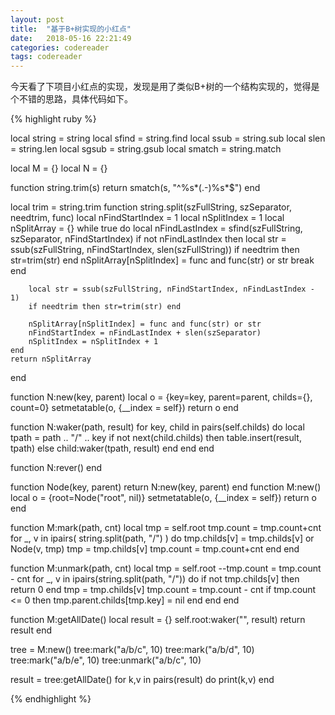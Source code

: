 ```yaml
---
layout: post
title:  "基于B+树实现的小红点"
date:   2018-05-16 22:21:49
categories: codereader
tags: codereader
---
```


今天看了下项目小红点的实现，发现是用了类似B+树的一个结构实现的，觉得是个不错的思路，具体代码如下。

{% highlight ruby %}

local string = string
local sfind = string.find
local ssub  = string.sub
local slen  = string.len
local sgsub = string.gsub
local smatch = string.match

local M = {}
local N = {}

function string.trim(s)
    return smatch(s, "^%s*(.-)%s*$")
end

local trim = string.trim
function string.split(szFullString, szSeparator, needtrim, func)
    local nFindStartIndex = 1
    local nSplitIndex = 1
    local nSplitArray = {}
    while true do
        local nFindLastIndex = sfind(szFullString, szSeparator, nFindStartIndex)
        if not nFindLastIndex then
            local str = ssub(szFullString, nFindStartIndex, slen(szFullString))
            if needtrim then str=trim(str) end
            nSplitArray[nSplitIndex] = func and func(str) or str
            break
        end

        local str = ssub(szFullString, nFindStartIndex, nFindLastIndex - 1)
        if needtrim then str=trim(str) end

        nSplitArray[nSplitIndex] = func and func(str) or str
        nFindStartIndex = nFindLastIndex + slen(szSeparator)
        nSplitIndex = nSplitIndex + 1
    end
    return nSplitArray
end

function N:new(key, parent)
	local o = {key=key, parent=parent, childs={}, count=0}
	setmetatable(o, {__index = self})
	return o
end

function N:waker(path, result)
	for key, child in pairs(self.childs) do 
		local tpath = path .. "/" .. key
		if not next(child.childs) then
			table.insert(result, tpath)
		else
			child:waker(tpath, result)
		end
	end
end

function N:rever()
end

function Node(key, parent)
	return N:new(key, parent)
end
function M:new()
	local o = {root=Node("root", nil)}
	setmetatable(o, {__index = self})
	return o
end

function M:mark(path, cnt)
	local tmp = self.root
	tmp.count = tmp.count+cnt
	for _, v in ipairs( string.split(path, "/") ) do
		tmp.childs[v] = tmp.childs[v] or Node(v, tmp)
		tmp = tmp.childs[v]
		tmp.count = tmp.count+cnt
	end
end

function M:unmark(path, cnt)
	local tmp = self.root
	--tmp.count = tmp.count - cnt
	for _, v in ipairs(string.split(path, "/")) do 
		if not tmp.childs[v] then
			return 0 
		end
		tmp = tmp.childs[v]
		tmp.count = tmp.count - cnt
		if tmp.count <= 0 then 
			tmp.parent.childs[tmp.key] = nil
		end
	end
end

function M:getAllDate()
	local result = {}
	self.root:waker("", result)
	return result
end

tree = M:new()
tree:mark("a/b/c", 10)
tree:mark("a/b/d", 10)
tree:mark("a/b/e", 10)
tree:unmark("a/b/c", 10)

result = tree:getAllDate()
for k,v in pairs(result) do 
	print(k,v)
end

{% endhighlight %}